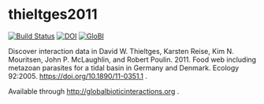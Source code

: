 # thieltges2011
[![Build Status](https://travis-ci.org/globalbioticinteractions/thieltges2011.svg)](https://travis-ci.org/globalbioticinteractions/thieltges2011) [![DOI](https://zenodo.org/badge/31732633.svg)](https://zenodo.org/badge/latestdoi/31732633) [![GloBI](http://api.globalbioticinteractions.org/interaction.svg?accordingTo=globi:globalbioticinteractions/thieltges2011)](http://globalbioticinteractions.org/?accordingTo=globi:globalbioticinteractions/thieltges2011)

Discover interaction data in David W. Thieltges, Karsten Reise, Kim N. Mouritsen, John P. McLaughlin, and Robert Poulin. 2011. Food web including metazoan parasites for a tidal basin in Germany and Denmark. Ecology 92:2005. https://doi.org/10.1890/11-0351.1 .

Available through http://globalbioticinteractions.org .

